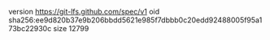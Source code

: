 version https://git-lfs.github.com/spec/v1
oid sha256:ee9d820b37e9b206bbdd5621e985f7dbbb0c20edd92488005f95a173bc22930c
size 12799
